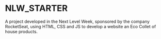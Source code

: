 # NLW_STARTER
A project developed in the Next Level Week, sponsored by the company RocketSeat, using HTML, CSS and JS to develop a website an Eco Collet of house products.
